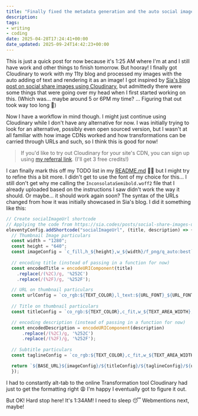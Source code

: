 ```yaml
---
title: "Finally fixed the metadata generation and the auto social images!"
description: 
tags: 
- writing
- coding
date: 2025-04-28T17:24:41+00:00
date_updated: 2025-09-24T14:42:23+00:00
---
```


This is just a quick post for now because it's 1:25 AM where I'm at and I still have work and other things to finish tomorrow. But hooray! I finally got Cloudinary to work with my 11ty blog and processed my images with the auto adding of text and rendering it as an image! I got inspired by [Sia's blog post on social share images using Cloudinary](https://sia.codes/posts/social-share-images-using-cloudinary/), but admittedly there were some things that were going over my head when I first started working on this. (Which was... maybe around 5 or 6PM my time? ... Figuring that out took way too long 🙈)

Now I have a workflow in mind though. I might just continue using Cloudinary while I don't have any alternative for now. I was initially trying to look for an alternative, possibly even open sourced version, but I wasn't at all familiar with how image CDNs worked and how transformations can be carried through URLs and such, so I think this is good for now!

> If you'd like to try out Cloudinary for your site's CDN, you can sign up using [my referral link](https://cloudinary.com/invites/lpov9zyyucivvxsnalc5/yks8gwi2hltjef4vokiu?t=default). (I'll get 3 free credits!)

I can finally mark this off my TODO list in my [README.md](https://github.com/chiawase/chi-11ty/blob/main/README.md) 🙏🏻 but I might try to refine this a bit more. I didn't get to use the font of my choice for this... I still don't get why me calling the `InconsolataSemibold.woff2` file that I already uploaded based on the instructions I saw didn't work the way it should. Or maybe... it should work again soon? The syntax of the URLs changed from how it was initially showcased in Sia's blog. I did it something like this:

```js
// Create socialImageUrl shortcode
// Applying the code from https://sia.codes/posts/social-share-images-using-cloudinary/
eleventyConfig.addShortcode("socialImageUrl", (title, description) => {
  // Thumbnail Image particulars
  const width = "1280";
  const height = "640";
  const imageConfig = `c_fill,h_${height},w_${width}/f_png/q_auto:best`;
  
  // encoding title (instead of passing in a function for now)
  const encodedTitle = encodeURIComponent(title)
    .replace(/(%2C)/g, '%252C')
    .replace(/(%2F)/g, '%252F');

  // URL on thumbnail particulars
  const urlConfig = `co_rgb:${TEXT_COLOR},l_text:${URL_FONT}_${URL_FONT_SIZE}_bold_normal_left:${URL_VALUE}/fl_layer_apply,g_south_west,x_${TEXT_LEFT_OFFSET},y_${URL_BOTTOM_OFFSET}`;
    
  // Title on thumbnail particulars
  const titleConfig = `co_rgb:${TEXT_COLOR},c_fit,w_${TEXT_AREA_WIDTH},l_text:${TITLE_FONT}_${TITLE_FONT_SIZE}_bold_normal_left:${encodedTitle}/fl_layer_apply,g_south_west,x_${TEXT_LEFT_OFFSET},y_${TITLE_BOTTOM_OFFSET}`;

  // encoding description (instead of passing in a function for now)
  const encodedDescription = encodeURIComponent(description)
      .replace(/(%2C)/g, '%252C')
      .replace(/(%2F)/g, '%252F');
  
  // Subtitle particulars
  const taglineConfig = `co_rgb:${TEXT_COLOR},c_fit,w_${TEXT_AREA_WIDTH},l_text:${TAGLINE_FONT}_${TAGLINE_FONT_SIZE}_normal_left:${encodedDescription}/fl_layer_apply,g_north_west,x_${TEXT_LEFT_OFFSET},y_${TAGLINE_TOP_OFFSET}`;

  return `${BASE_URL}${imageConfig}/${titleConfig}/${taglineConfig}/${urlConfig}/${FOLDER}${SHARE_IMAGE_FILE_NAME}`;
  });
```

I had to constantly alt-tab to the online Transformation tool Cloudinary had just to get the formatting right 😩 I'm happy I eventually got to figure it out.

But OK! Hard stop here! It's 1:34AM! I need to sleep 😴 Webmentions next, maybe!
